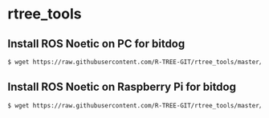 # rtree_tools

## Install ROS Noetic on PC for bitdog
```sh
$ wget https://raw.githubusercontent.com/R-TREE-GIT/rtree_tools/master/install_ros_noetic_bitdog_pc.sh
```
## Install ROS Noetic on Raspberry Pi for bitdog
```sh
$ wget https://raw.githubusercontent.com/R-TREE-GIT/rtree_tools/master/install_ros_noetic_bitdog_sbc.sh
```
